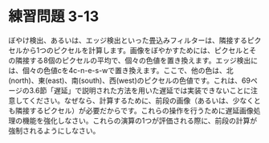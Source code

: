 # 練習問題 3-13

ぼやけ検出、あるいは、エッジ検出といった畳込みフィルターは、隣接するピクセルから1つのピクセルを計算します。画像をぼやかすためには、ピクセルとその隣接する8個のピクセルの平均で、個々の色値を置き換えます。エッジ検出には、個々の色値cを4c-n-e-s-wで置き換えます。ここで、他の色は、北(north)、東(east)、南(south)、西(west)のピクセルの色値です。これは、69ページの3.6節「遅延」で説明された方法を用いた遅延では実装できないことに注意してください。なぜなら、計算するために、前段の画像（あるいは、少なくとも隣接するピクセル）が必要だからです。これらの操作を行うために遅延画像処理の機能を強化しなさい。これらの演算の1つが評価される際に、前段の計算が強制されるようにしなさい。
